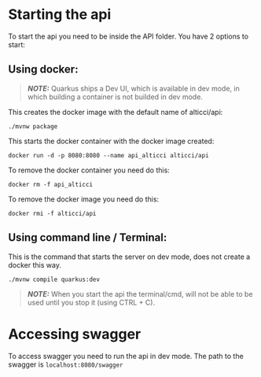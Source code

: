 # Starting the api
To start the api you need to be inside the API folder. You have 2 options to start:

## Using docker:

> **_NOTE:_**  Quarkus ships a Dev UI, which is available in dev mode, in which building a container is not builded in dev mode.

This creates the docker image with the default name of alticci/api:
```
./mvnw package 
```

This starts the docker container with the docker image created:
```
docker run -d -p 8080:8080 --name api_alticci alticci/api
```

To remove the docker container you need do this:
```
docker rm -f api_alticci
```

To remove the docker image you need do this:
```
docker rmi -f alticci/api
```

## Using command line / Terminal:

This is the command that starts the server on dev mode, does not create a docker this way.
```
./mvnw compile quarkus:dev
```

> **_NOTE:_**  When you start the api the terminal/cmd, will not be able to be used until you stop it (using CTRL + C).

# Accessing swagger

To access swagger you need to run the api in dev mode. The path to the swagger is ```localhost:8080/swagger```